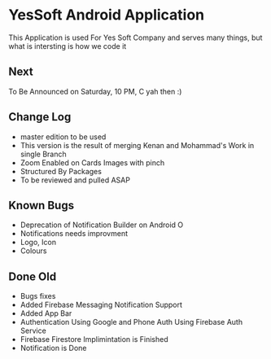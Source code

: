 # YesSoft Android Application

This Application is used For Yes Soft Company and serves many things, but what is intersting is how we code it

## Next

To Be Announced on Saturday, 10 PM, C yah then :)


## Change Log

* master edition to be used
* This version is the result of merging Kenan and Mohammad's Work in single Branch
* Zoom Enabled on Cards Images with pinch 
* Structured By Packages
* To be reviewed and pulled ASAP


## Known Bugs

* Deprecation of Notification Builder on Android O
* Notifications needs improvment
* Logo, Icon
* Colours

## Done Old

* Bugs fixes
* Added Firebase Messaging Notification Support
* Added App Bar
* Authentication Using Google and Phone Auth Using Firebase Auth Service
* Firebase Firestore Implimintation is Finished
* Notification is Done